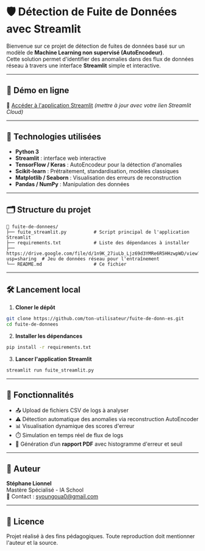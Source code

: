 
# 🛡️ Détection de Fuite de Données avec Streamlit

Bienvenue sur ce projet de détection de fuites de données basé sur un modèle de **Machine Learning non supervisé (AutoEncodeur)**.  
Cette solution permet d'identifier des anomalies dans des flux de données réseau à travers une interface **Streamlit** simple et interactive.

---

## 🚀 Démo en ligne

📎 [Accéder à l'application Streamlit](https://fuite-de-donn-es.streamlit.app) *(mettre à jour avec votre lien Streamlit Cloud)*

---

## 🧰 Technologies utilisées

- **Python 3**
- **Streamlit** : interface web interactive
- **TensorFlow / Keras** : AutoEncodeur pour la détection d'anomalies
- **Scikit-learn** : Prétraitement, standardisation, modèles classiques
- **Matplotlib / Seaborn** : Visualisation des erreurs de reconstruction
- **Pandas / NumPy** : Manipulation des données

---

## 🗂️ Structure du projet

```
📁 fuite-de-donnees/
├── fuite_streamlit.py          # Script principal de l'application Streamlit
├── requirements.txt            # Liste des dépendances à installer
├── https://drive.google.com/file/d/1n9K_27iuLb_Ljz69d3YMRe6R5HHzwpWD/view?usp=sharing  # Jeu de données réseau pour l'entraînement
└── README.md                   # Ce fichier
```

---

## 🛠️ Lancement local

1. **Cloner le dépôt**
```bash
git clone https://github.com/ton-utilisateur/fuite-de-donn-es.git
cd fuite-de-donnees
```

2. **Installer les dépendances**
```bash
pip install -r requirements.txt
```

3. **Lancer l'application Streamlit**
```bash
streamlit run fuite_streamlit.py
```

---

## 🧪 Fonctionnalités

- 📤 Upload de fichiers CSV de logs à analyser
- ⚠️ Détection automatique des anomalies via reconstruction AutoEncoder
- 📊 Visualisation dynamique des scores d'erreur
- ⏱️ Simulation en temps réel de flux de logs
- 🧾 Génération d’un **rapport PDF** avec histogramme d'erreur et seuil

---

## 👤 Auteur

**Stéphane Lionnel**  
Mastère Spécialisé - IA School  
📧 Contact : syoungoua0@gmail.com

---

## 📜 Licence

Projet réalisé à des fins pédagogiques. Toute reproduction doit mentionner l'auteur et la source.
